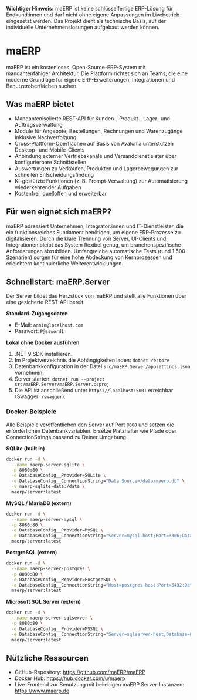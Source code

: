 **Wichtiger Hinweis:** maERP ist keine schlüsselfertige ERP-Lösung für Endkund:innen und darf nicht ohne eigene Anpassungen im Livebetrieb eingesetzt werden. Das Projekt dient als technische Basis, auf der individuelle Unternehmenslösungen aufgebaut werden können.

# maERP

maERP ist ein kostenloses, Open-Source-ERP-System mit mandantenfähiger Architektur. Die Plattform richtet sich an Teams, die eine moderne Grundlage für eigene ERP-Erweiterungen, Integrationen und Benutzeroberflächen suchen.

## Was maERP bietet
- Mandantenisolierte REST-API für Kunden-, Produkt-, Lager- und Auftragsverwaltung
- Module für Angebote, Bestellungen, Rechnungen und Warenzugänge inklusive Nachverfolgung
- Cross-Plattform-Oberflächen auf Basis von Avalonia unterstützen Desktop- und Mobile-Clients
- Anbindung externer Vertriebskanäle und Versanddienstleister über konfigurierbare Schnittstellen
- Auswertungen zu Verkäufen, Produkten und Lagerbewegungen zur schnellen Entscheidungsfindung
- KI-gestützte Funktionen (z. B. Prompt-Verwaltung) zur Automatisierung wiederkehrender Aufgaben
- Kostenfrei, quelloffen und erweiterbar

## Für wen eignet sich maERP?
maERP adressiert Unternehmen, Integrator:innen und IT-Dienstleister, die ein funktionsreiches Fundament benötigen, um eigene ERP-Prozesse zu digitalisieren. Durch die klare Trennung von Server, UI-Clients und Integrationen bleibt das System flexibel genug, um branchenspezifische Anforderungen abzubilden. Umfangreiche automatische Tests (rund 1.500 Szenarien) sorgen für eine hohe Abdeckung von Kernprozessen und erleichtern kontinuierliche Weiterentwicklungen.

## Schnellstart: maERP.Server
Der Server bildet das Herzstück von maERP und stellt alle Funktionen über eine gesicherte REST-API bereit.

**Standard-Zugangsdaten**
- E-Mail: `admin@localhost.com`
- Passwort: `P@ssword1`

**Lokal ohne Docker ausführen**
1. .NET 9 SDK installieren.
2. Im Projektverzeichnis die Abhängigkeiten laden: `dotnet restore`
3. Datenbankkonfiguration in der Datei `src/maERP.Server/appsettings.json` vornehmen.
4. Server starten: `dotnet run --project src/maERP.Server/maERP.Server.csproj`
5. Die API ist anschließend unter `https://localhost:5001` erreichbar (Swagger: `/swagger`).

### Docker-Beispiele
Alle Beispiele veröffentlichen den Server auf Port `8080` und setzen die erforderlichen Datenbankvariablen. Ersetze Platzhalter wie Pfade oder ConnectionStrings passend zu Deiner Umgebung.

**SQLite (built in)**
```bash
docker run -d \
  --name maerp-server-sqlite \
  -p 8080:80 \
  -e DatabaseConfig__Provider=SQLite \
  -e DatabaseConfig__ConnectionString="Data Source=/data/maerp.db" \
  -v maerp-sqlite-data:/data \
  maerp/server:latest
```

**MySQL / MariaDB (extern)**
```bash
docker run -d \
  --name maerp-server-mysql \
  -p 8080:80 \
  -e DatabaseConfig__Provider=MySQL \
  -e DatabaseConfig__ConnectionString="Server=mysql-host;Port=3306;Database=maerp;Uid=maerp;Pwd=maerp;" \
  maerp/server:latest
```

**PostgreSQL (extern)**
```bash
docker run -d \
  --name maerp-server-postgres \
  -p 8080:80 \
  -e DatabaseConfig__Provider=PostgreSQL \
  -e DatabaseConfig__ConnectionString="Host=postgres-host;Port=5432;Database=maerp;Username=maerp;Password=maerp;" \
  maerp/server:latest
```

**Microsoft SQL Server (extern)**
```bash
docker run -d \
  --name maerp-server-sqlserver \
  -p 8080:80 \
  -e DatabaseConfig__Provider=MSSQL \
  -e DatabaseConfig__ConnectionString="Server=sqlserver-host;Database=maerp;User Id=maerp;Password=maerp;TrustServerCertificate=True;" \
  maerp/server:latest
```

## Nützliche Ressourcen
- GitHub-Repository: https://github.com/maERP/maERP
- Docker Hub: https://hub.docker.com/u/maerp
- Live-Frontend zur Benutzung mit beliebigen maERP.Server-Instanzen: https://www.maerp.de